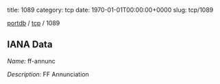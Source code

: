 title: 1089
category: tcp
date: 1970-01-01T00:00:00+0000
slug: tcp/1089

[portdb](/) / [tcp](/category/tcp.html) / 1089


## IANA Data

_Name:_ ff-annunc

_Description:_ FF Annunciation

